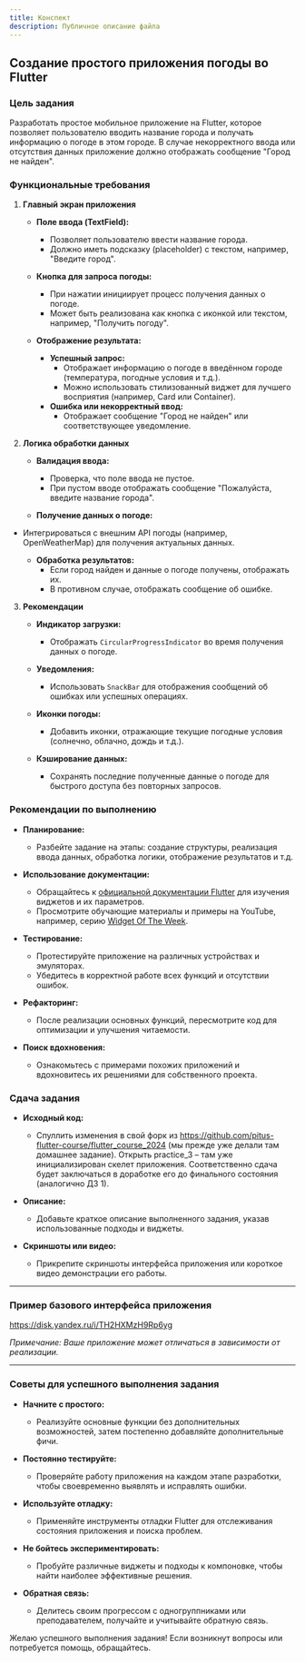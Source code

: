 ```yaml
---
title: Конспект
description: Публичное описание файла
---
```

## **Создание простого приложения погоды во Flutter**  
  
### **Цель задания**  
Разработать простое мобильное приложение на Flutter, которое позволяет пользователю вводить название города и получать информацию о погоде в этом городе. В случае некорректного ввода или отсутствия данных приложение должно отображать сообщение "Город не найден".  
  
### **Функциональные требования**  
  
1. **Главный экран приложения**  
    - **Поле ввода (TextField):**  
        - Позволяет пользователю ввести название города.  
      - Должно иметь подсказку (placeholder) с текстом, например, "Введите город".  
  
    - **Кнопка для запроса погоды:**  
        - При нажатии инициирует процесс получения данных о погоде.  
      - Может быть реализована как кнопка с иконкой или текстом, например, "Получить погоду".  
  
    - **Отображение результата:**  
        - **Успешный запрос:**  
            - Отображает информацию о погоде в введённом городе (температура, погодные условия и т.д.).  
          - Можно использовать стилизованный виджет для лучшего восприятия (например, Card или Container).  
        - **Ошибка или некорректный ввод:**  
            - Отображает сообщение "Город не найден" или соответствующее уведомление.  
  
2. **Логика обработки данных**  
    - **Валидация ввода:**  
        - Проверка, что поле ввода не пустое.  
      - При пустом вводе отображать сообщение "Пожалуйста, введите название города".  
  
    - **Получение данных о погоде:**   
- Интегрироваться с внешним API погоды (например, OpenWeatherMap) для получения актуальных данных.  
  
    - **Обработка результатов:**  
        - Если город найден и данные о погоде получены, отображать их.  
      - В противном случае, отображать сообщение об ошибке.  
  
3. **Рекомендации**
    - **Индикатор загрузки:**  
        - Отображать `CircularProgressIndicator` во время получения данных о погоде.  
  
    - **Уведомления:**  
        - Использовать `SnackBar` для отображения сообщений об ошибках или успешных операциях.  
  
    - **Иконки погоды:**  
        - Добавить иконки, отражающие текущие погодные условия (солнечно, облачно, дождь и т.д.).  
  
    - **Кэширование данных:**  
        - Сохранять последние полученные данные о погоде для быстрого доступа без повторных запросов.  
  
### **Рекомендации по выполнению**  
  
- **Планирование:**  
    - Разбейте задание на этапы: создание структуры, реализация ввода данных, обработка логики, отображение результатов и т.д.  
  
- **Использование документации:**  
    - Обращайтесь к [официальной документации Flutter](https://docs.flutter.dev/ui/widgets) для изучения виджетов и их параметров.  
  - Просмотрите обучающие материалы и примеры на YouTube, например, серию [Widget Of The Week](https://www.youtube.com/playlist?list=PLjxrf2q8roU23XGwz3Km7sQZFTdB996iG).  
  
- **Тестирование:**  
    - Протестируйте приложение на различных устройствах и эмуляторах.  
    - Убедитесь в корректной работе всех функций и отсутствии ошибок.  
  
- **Рефакторинг:**  
    - После реализации основных функций, пересмотрите код для оптимизации и улучшения читаемости.  
  
- **Поиск вдохновения:**  
    - Ознакомьтесь с примерами похожих приложений и вдохновитесь их решениями для собственного проекта.  
  
### **Сдача задания**  
  
- **Исходный код:**  
    - Спуллить изменения в свой форк из https://github.com/pitus-flutter-course/flutter_course_2024 (мы прежде уже делали там домашнее задание). Открыть practice_3 – там уже инициализирован скелет приложения. Соответственно сдача будет заключаться в доработке его до финального состояния (аналогично ДЗ 1).
  
- **Описание:**  
    - Добавьте краткое описание выполненного задания, указав использованные подходы и виджеты.  
  
- **Скриншоты или видео:**  
    - Прикрепите скриншоты интерфейса приложения или короткое видео демонстрации его работы.  
  
---  
  
### **Пример базового интерфейса приложения**  
  
https://disk.yandex.ru/i/TH2HXMzH9Rp6yg  
  
*Примечание: Ваше приложение может отличаться в зависимости от реализации.*  
  
---  
  
### **Советы для успешного выполнения задания**  
  
- **Начните с простого:**  
    - Реализуйте основные функции без дополнительных возможностей, затем постепенно добавляйте дополнительные фичи.  
  
- **Постоянно тестируйте:**  
    - Проверяйте работу приложения на каждом этапе разработки, чтобы своевременно выявлять и исправлять ошибки.  
  
- **Используйте отладку:**  
    - Применяйте инструменты отладки Flutter для отслеживания состояния приложения и поиска проблем.  
  
- **Не бойтесь экспериментировать:**  
    - Пробуйте различные виджеты и подходы к компоновке, чтобы найти наиболее эффективные решения.  
  
- **Обратная связь:**  
    - Делитесь своим прогрессом с одногруппниками или преподавателем, получайте и учитывайте обратную связь.  
  
Желаю успешного выполнения задания! Если возникнут вопросы или потребуется помощь, обращайтесь.